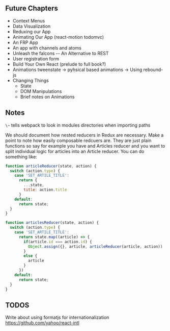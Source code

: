 ## Future Chapters

- Context Menus
- Data Visualization
- Reduxing our App
- Animating Our App (react-motion todomvc)
- An FRP App
- An app with channels and atoms
- Unleash the falcons -- An Alternative to REST
- User registration form
- Build Your Own React (prelude to full book?)
- Animations tweenstate -> pyhsical based animations -> Using rebound-js
- Changing Things
  - State
  - DOM Manipulations
  - Brief notes on Animations

## Notes

`\~` tells webpack to look in modules directories when importing paths

We should document how nested reducers in Redux are necessary. Make a point to note how easily composable redcuers are. They are just plain functions so say for example you have and Articles reducer and you want to split individual logic for articles into an Article reducer. You can do something like:

```js
function articleReducer(state, action) {
  switch (action.type) {
    case 'SET_ARTILE_TITLE':
      return {
        ...state,
        title: action.title  
      }
    default:
      return state;
  }
}

function articlesReducer(state, action) {
  switch (action.type) {
    case 'SET_ARTILE_TITLE':
      return state.map((article) => {
        if(article.id === action.id) {
          Object.assign({}, article, articleReducer(article, action))
        }
        else {
          article
        }
      })      
    default:
      return state;
  }
}
```

## TODOS

Write about using formatjs for internationalization https://github.com/yahoo/react-intl
